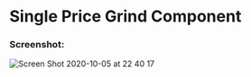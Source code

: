 # Single Price Grind Component
### Screenshot: 
![Screen Shot 2020-10-05 at 22 40 17](https://user-images.githubusercontent.com/5777984/95149802-35267d80-075d-11eb-8830-ce298099602e.png)
